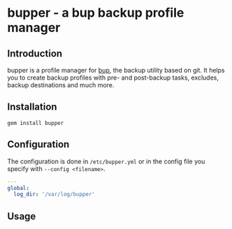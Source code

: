 # bupper - a bup backup profile manager

## Introduction

bupper is a profile manager for [bup](https://github.com/bup/bup), the backup utility based on git. It helps you to create backup profiles with pre- and post-backup tasks, excludes, backup destinations and much more.

## Installation

`gem install bupper`

## Configuration

The configuration is done in `/etc/bupper.yml` or in the config file you specify with `--config <filename>`.

``` yaml
---
global:
  log_dir: '/var/log/bupper'
```

## Usage
